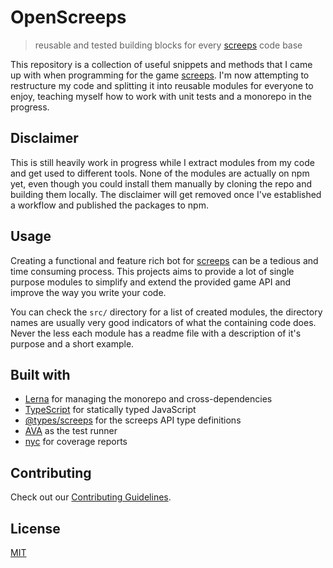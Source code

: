 # OpenScreeps

> reusable and tested building blocks for every [screeps][screeps-website] code base

This repository is a collection of useful snippets and methods that I came up with when programming for the game [screeps][screeps-website]. I'm now attempting to restructure my code and splitting it into reusable modules for everyone to enjoy, teaching myself how to work with unit tests and a monorepo in the progress.

## Disclaimer

This is still heavily work in progress while I extract modules from my code and get used to different tools. None of the modules are actually on npm yet, even though you could install them manually by cloning the repo and building them locally. The disclaimer will get removed once I've established a workflow and published the packages to npm.

## Usage

Creating a functional and feature rich bot for [screeps][screeps-website] can be a tedious and time consuming process. This projects aims to provide a lot of single purpose modules to simplify and extend the provided game API and improve the way you write your code.

You can check the `src/` directory for a list of created modules, the directory names are usually very good indicators of what the containing code does. Never the less each module has a readme file with a description of it's purpose and a short example.

## Built with

- [Lerna][lerna-npm] for managing the monorepo and cross-dependencies
- [TypeScript][typescript-npm] for statically typed JavaScript
- [@types/screeps][@types/screeps-npm] for the screeps API type definitions
- [AVA][ava-npm] as the test runner
- [nyc][nyc-npm] for coverage reports

## Contributing

Check out our [Contributing Guidelines][contributing].

## License

[MIT][license]

[license]: ./license.md
[contributing]: ./contributing.md

[npm-website]: https://npmjs.org
[screeps-website]: https://screeps.com

[@types/screeps-npm]: https://npmjs.org/package/@types/screeps
[ava-npm]: https://npmjs.org/package/ava
[lerna-npm]: https://npmjs.org/package/lerna
[nyc-npm]: https://npmjs.org/package/nyc
[typescript-npm]: https://npmjs.org/package/typescript
